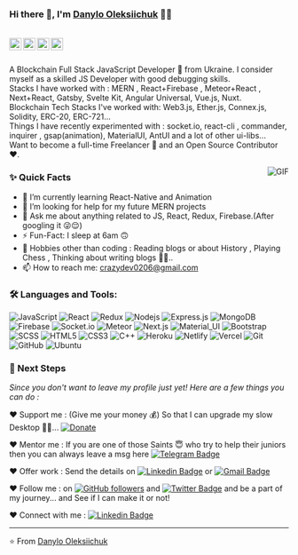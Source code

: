 ### Hi there 👋, I'm [Danylo Oleksiichuk](https://github.com/CrazyDevTalks) 👨‍💻

<br/>

<a href="https://www.linkedin.com/in/danylo-oleksiichuk-150a072ab">
  <img align="left" alt="Danylo's Linkedin" width="22px" src="https://cdn.jsdelivr.net/npm/simple-icons@v3/icons/linkedin.svg" />
</a>

<a href="https://t.me/danlyo0206">
  <img align="left" alt="Danylo's Telegram" width="22px" src="https://cdn.jsdelivr.net/npm/simple-icons@v3/icons/telegram.svg" />
</a>

<a href="https://twitter.com/OleksiichukD">
  <img align="left" alt="Danylo | Twitter" width="22px" src="https://cdn.jsdelivr.net/npm/simple-icons@v3/icons/twitter.svg" />
</a>

<a href="mailto:crazydev0206@gmail.com">
  <img align="left" alt="Danylo's Email" width="22px" src="https://cdn.jsdelivr.net/npm/simple-icons@v3/icons/gmail.svg" />
</a>


<br />
<br/>

<p>
A Blockchain Full Stack JavaScript Developer 🚀 from Ukraine. I consider myself as a skilled JS Developer with good debugging skills.
<br/>
Stacks I have worked with : MERN , React+Firebase , Meteor+React , Next+React, Gatsby, Svelte Kit, Angular Universal, Vue.js, Nuxt.
<br/>
Blockchain Tech Stacks I've worked with: Web3.js, Ether.js, Connex.js, Solidity, ERC-20, ERC-721...
<br/>
Things I have recently experimented with : socket.io, react-cli , commander, inquirer , gsap(animation), MaterialUI, AntUI and a lot of other ui-libs...
<br/>
Want to become a full-time Freelancer 💸 and an Open Source Contributor ❤️.
</p>

  <img align="right" alt="GIF" src="https://media.giphy.com/media/MC6eSuC3yypCU/giphy.gif" />
  
### ✨ Quick Facts

- 🌱 I’m currently learning React-Native and Animation
- 🤔 I’m looking for help for my future MERN projects
- 💬 Ask me about anything related to JS, React, Redux, Firebase.(After googling it 😜😌)
- ⚡️ Fun-Fact: I sleep at 6am 🙃
- 🎿 Hobbies other than coding : Reading blogs or about History , Playing Chess , Thinking about writing blogs 🤔🤖..
- 📫 How to reach me: crazydev0206@gmail.com

### 🛠️ Languages and Tools:

![JavaScript](https://img.shields.io/badge/-JavaScript-black?style=flat-square&logo=javascript)
![React](https://img.shields.io/badge/-React-black?style=flat-square&logo=react)
![Redux](https://img.shields.io/badge/-Redux-black?style=flat-square&logo=Redux)
![Nodejs](https://img.shields.io/badge/-Nodejs-black?style=flat-square&logo=Node.js)
![Express.js](https://img.shields.io/badge/-Express-black?style=flat-square&logo=expressjs)
![MongoDB](https://img.shields.io/badge/-MongoDB-black?style=flat-square&logo=mongodb)
![Firebase](https://img.shields.io/badge/-Firebase-black?style=flat-square&logo=Firebase)
![Socket.io](https://img.shields.io/badge/-Socket-black?style=flat-square&logo=socket.io)
![Meteor](https://img.shields.io/badge/-Meteor-black?style=flat-square&logo=Meteor)
![Next.js](https://img.shields.io/badge/-Next-black?style=flat-square&logo=Next.js)
![Material_UI](https://img.shields.io/badge/-Material_UI-black?style=flat-square&logo=material-ui)
![Bootstrap](https://img.shields.io/badge/-Bootstrap-black?style=flat-square&logo=bootstrap)
![SCSS](https://img.shields.io/badge/-SCSS-black?style=flat-square&logo=SASS)
![HTML5](https://img.shields.io/badge/-HTML5-black?style=flat-square&logo=html5&logoColor=white)
![CSS3](https://img.shields.io/badge/-CSS3-black?style=flat-square&logo=css3)
![C++](https://img.shields.io/badge/-C-black?style=flat-square&logo=c)
![Heroku](https://img.shields.io/badge/-Heroku-black?style=flat-square&logo=heroku)
![Netlify](https://img.shields.io/badge/-Netlify-black?style=flat-square&logo=netlify)
![Vercel](https://img.shields.io/badge/-Vercel-black?style=flat-square&logo=vercel)
![Git](https://img.shields.io/badge/-Git-black?style=flat-square&logo=git)
![GitHub](https://img.shields.io/badge/-GitHub-black?style=flat-square&logo=github)
![Ubuntu](https://img.shields.io/badge/-Ubuntu-black?style=flat-square&logo=ubuntu)


### 👣 Next Steps

_Since you don't want to leave my profile just yet! Here are a few things you can do :_

❤️ Support me : (Give me your money 💰) So that I can upgrade my slow Desktop 🥺😌... [![Donate](https://img.shields.io/badge/$$-Support-green.svg?style=flat)](https://paypal.me/danylo0206)

❤️ Mentor me : If you are one of those Saints 😇 who try to help their juniors then you can always leave a msg here [![Telegram Badge](https://img.shields.io/badge/-Danylo_Oleksiichuk-2399ff?style=flat-square&logo=Telegram&logoColor=white&link=https://t.me/danylo0206/)](https://t.me/danylo0206)

❤️ Offer work : Send the details on [![Linkedin Badge](https://img.shields.io/badge/-Danylo_Olkesiichk-blue?style=flat-square&logo=Linkedin&logoColor=white&link=https://www.linkedin.com/in/danylo-oleksiichuk-150a072ab/)](https://www.linkedin.com/in/danylo-oleksiichuk-150a072ab)
or [![Gmail Badge](https://img.shields.io/badge/-crazydev0206@gmail.com-c14438?style=flat-square&logo=Gmail&logoColor=white&link=mailto:crazydev0206@gmail.com)](mailto:crazydev0206@gmail.com)

❤️ Follow me : on [![GitHub followers](https://img.shields.io/github/followers/CrazyDevTalks?label=Follow&style=social)](https://github.com/CrazyDevTalks/?tab=follow) and [![Twitter Badge](https://img.shields.io/badge/-@OleksiichukD-1ca0f1?style=flat-square&labelColor=1ca0f1&logo=twitter&logoColor=white&link=https://twitter.com/OleksiichukD)](https://twitter.com/OleksiichukD)
and be a part of my journey... and See if I can make it or not!

❤️ Connect with me : [![Linkedin Badge](https://img.shields.io/badge/-Danylo_Oleksiichuk-blue?style=flat-square&logo=Linkedin&logoColor=white&link=https://www.linkedin.com/in/danylo-oleksiichuk-150a072ab/)](https://www.linkedin.com/in/danylo-oleksiichuk-150a072ab/)

<hr/>

⭐️ From [Danylo Oleksiichuk](https://github.com/CrazyDevTalks)

